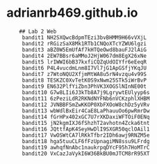 # adrianrb469.github.io
        ## Lab 2 Web
         bandit1 NH2SXQwcBdpmTEzi3bvBHMM9H66vVXjL 
         bandit2 rRGizSaX8Mk1RTb1CNQoXTcYZWU6lgzi 
         bandit3 aBZ0W5EmUfAf7kHTQeOwd8bauFJ2lAiG 
         bandit4 2EW7BBsr6aMMoJ2HjW067dm8EgX26xNe 
         bandit5 lrIWWI6bB37kxfiCQZqUdOIYfr6eEeqR 
         bandit6 P4L4vucdmLnm8I7Vl7jG1ApGSfjYKqJU 
         bandit7 z7WtoNQU2XfjmMtWA8u5rN4vzqu4v99S  
         bandit8 TESKZC0XvTetK0S9xNwm25STk5iWrBvP  
         bandit9 EN632PlfYiZbn3PhVK3XOGSlNInNE00t  
         bandit10 G7w8LIi6J3kTb8A7j9LgrywtEUlyyp6s 
         bandit11 6zPeziLdR2RKNdNYFNb6nVCKzphlXHBM 
         bandit12 JVNBBFSmZwKKOP0XbFXOoW8chDz5yVRv 
         bandit13 wbWdlBxEir4CaE8LaPhauuOo6pwRmrDw  
         bandit14 fGrHPx402xGC7U7rXKDaxiWFTOiF0ENq 
         bandit15 jN2kgmIXJ6fShzhT2avhotn4Zcka6tnt 
         bandit16 JQttfApK4SeyHwDlI9SXGR50qclOAil1 
         bandit17 VwOSWtCA7lRKkTfbr2IDh6awj9RNZM5e 
         bandit18 hga5tuuCLF6fFzUpnagiMN8ssu9LFrdg 
         bandit19 awhqfNnAbc1naukrpqDYcF95h7HoMTrC 
         bandit20 VxCazJaVykI6W36BkBU0mJTCM8rR95XT  